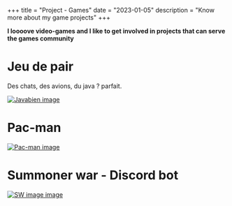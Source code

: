 +++
title = "Project - Games"
date = "2023-01-05"
description = "Know more about my game projects"
+++

**I loooove video-games and I like to get involved in projects that can serve the games community**

# Jeu de pair

Des chats, des avions, du java ? parfait.

[![Javabien image](/img/miou.png)](/projects/javabien/)

# Pac-man

[![Pac-man image](/img/Pacman.png)](/projects/pacman/)

# Summoner war - Discord bot

[![SW image image](/img/sw.jpeg)](/projects/swdiscord/)
